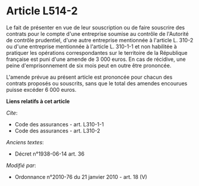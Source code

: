 # Article L514-2

Le fait de présenter en vue de leur souscription ou de faire souscrire des contrats pour le compte d'une entreprise soumise
au contrôle de         l'Autorité de contrôle prudentiel, d'une autre entreprise mentionnée à l'article L. 310-2 ou d'une
entreprise mentionnée à l'article L. 310-1-1 et non habilitée à pratiquer les opérations correspondantes sur le territoire de
la République française est puni d'une amende de 3 000 euros. En cas de récidive, une peine d'emprisonnement de six mois peut
en outre être prononcée.

L'amende prévue au présent article est prononcée pour chacun des contrats proposés ou souscrits, sans que le total des
amendes encourues puisse excéder 6 000 euros.

**Liens relatifs à cet article**

_Cite_:

  - Code des assurances - art. L310-1-1
  - Code des assurances - art. L310-2

_Anciens textes_:

  - Décret n°1938-06-14 art. 36

_Modifié par_:

  - Ordonnance n°2010-76 du 21 janvier 2010 - art. 18 (V)
